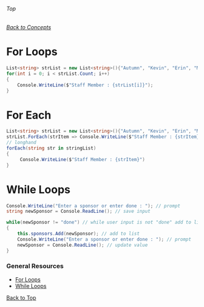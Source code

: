 ###### Top
###### [Back to Concepts](./README.md)
# For Loops
```c#
List<string> strList = new List<string>(){"Autumn", "Kevin", "Erin", "Meka"};
for(int i = 0; i < strList.Count; i++)
{
    Console.WriteLine($"Staff Member : {strList[i]}");
}
```
# For Each
```c#
List<string> strList = new List<string>(){"Autumn", "Kevin", "Erin", "Meka"};
strList.ForEach(strItem => Console.WriteLine($"Staff Member : {strItem}")); // shorthand
// longhand
forEach(string str in stringList)
{
     Console.WriteLine($"Staff Member : {strItem}")
}
```
# While Loops
```c#
Console.WriteLine("Enter a sponsor or enter done : "); // prompt
string newSponsor = Console.ReadLine(); // save input 

while(newSponsor != "done") // while user input is not "done" add to list and prompt
{
    this.sponsors.Add(newSponsor); // add to list
    Console.WriteLine("Enter a sponsor or enter done : "); // prompt
    newSponsor = Console.ReadLine(); // update value
}
```
### General Resources 
- [For Loops](https://docs.microsoft.com/en-us/dotnet/csharp/language-reference/keywords/for)
- [While Loops](https://docs.microsoft.com/en-us/dotnet/csharp/language-reference/keywords/while)

[Back to Top](#Top)
